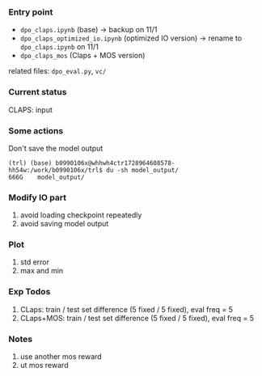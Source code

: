 ### Entry point
* `dpo_claps.ipynb` (base) -> backup on 11/1
* `dpo_claps_optimized_io.ipynb` (optimized IO version) -> rename to `dpo_claps.ipynb` on 11/1
* `dpo_claps_mos` (Claps + MOS version)

related files:
`dpo_eval.py`, `vc/`

### Current status
CLAPS: input 

### Some actions
Don't save the model output
```
(trl) (base) b0990106x@whhwh4ctr1728964608578-hh54w:/work/b0990106x/trl$ du -sh model_output/
666G    model_output/
```
### Modify IO part
1. avoid loading checkpoint repeatedly
2. avoid saving model output

### Plot
1. std error
2. max and min

### Exp Todos
1. CLaps: train / test set difference (5 fixed / 5 fixed), eval freq = 5
2. CLaps+MOS: train / test set difference (5 fixed / 5 fixed), eval freq = 5

### Notes
1. use another mos reward 
2. ut mos reward